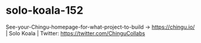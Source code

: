 # solo-koala-152
See-your-Chingu-homepage-for-what-project-to-build -> https://chingu.io/ | Solo Koala | Twitter: https://twitter.com/ChinguCollabs
